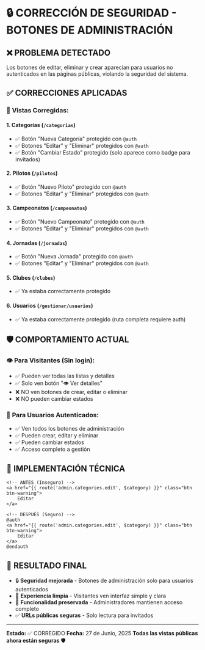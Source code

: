 # 🔒 CORRECCIÓN DE SEGURIDAD - BOTONES DE ADMINISTRACIÓN

## ❌ **PROBLEMA DETECTADO**
Los botones de editar, eliminar y crear aparecían para usuarios no autenticados en las páginas públicas, violando la seguridad del sistema.

## ✅ **CORRECCIONES APLICADAS**

### 🎯 **Vistas Corregidas:**

#### 1. **Categorías** (`/categorias`)
- ✅ Botón "Nueva Categoría" protegido con `@auth`
- ✅ Botones "Editar" y "Eliminar" protegidos con `@auth`
- ✅ Botón "Cambiar Estado" protegido (solo aparece como badge para invitados)

#### 2. **Pilotos** (`/pilotos`)
- ✅ Botón "Nuevo Piloto" protegido con `@auth`
- ✅ Botones "Editar" y "Eliminar" protegidos con `@auth`

#### 3. **Campeonatos** (`/campeonatos`)
- ✅ Botón "Nuevo Campeonato" protegido con `@auth`
- ✅ Botones "Editar" y "Eliminar" protegidos con `@auth`

#### 4. **Jornadas** (`/jornadas`)
- ✅ Botón "Nueva Jornada" protegido con `@auth`
- ✅ Botones "Editar" y "Eliminar" protegidos con `@auth`

#### 5. **Clubes** (`/clubes`)
- ✅ Ya estaba correctamente protegido

#### 6. **Usuarios** (`/gestionar/usuarios`)
- ✅ Ya estaba correctamente protegido (ruta completa requiere auth)

## 🛡️ **COMPORTAMIENTO ACTUAL**

### 👁️ **Para Visitantes (Sin login):**
- ✅ Pueden ver todas las listas y detalles
- ✅ Solo ven botón "👁️ Ver detalles"
- ❌ NO ven botones de crear, editar o eliminar
- ❌ NO pueden cambiar estados

### 🔑 **Para Usuarios Autenticados:**
- ✅ Ven todos los botones de administración
- ✅ Pueden crear, editar y eliminar
- ✅ Pueden cambiar estados
- ✅ Acceso completo a gestión

## 🔧 **IMPLEMENTACIÓN TÉCNICA**

```blade
<!-- ANTES (Inseguro) -->
<a href="{{ route('admin.categories.edit', $category) }}" class="btn btn-warning">
    Editar
</a>

<!-- DESPUÉS (Seguro) -->
@auth
<a href="{{ route('admin.categories.edit', $category) }}" class="btn btn-warning">
    Editar
</a>
@endauth
```

## 🎯 **RESULTADO FINAL**

- 🔒 **Seguridad mejorada** - Botones de administración solo para usuarios autenticados
- 👀 **Experiencia limpia** - Visitantes ven interfaz simple y clara
- 🚀 **Funcionalidad preservada** - Administradores mantienen acceso completo
- ✅ **URLs públicas seguras** - Solo lectura para invitados

---
**Estado:** ✅ CORREGIDO
**Fecha:** 27 de Junio, 2025
**Todas las vistas públicas ahora están seguras** 🛡️
